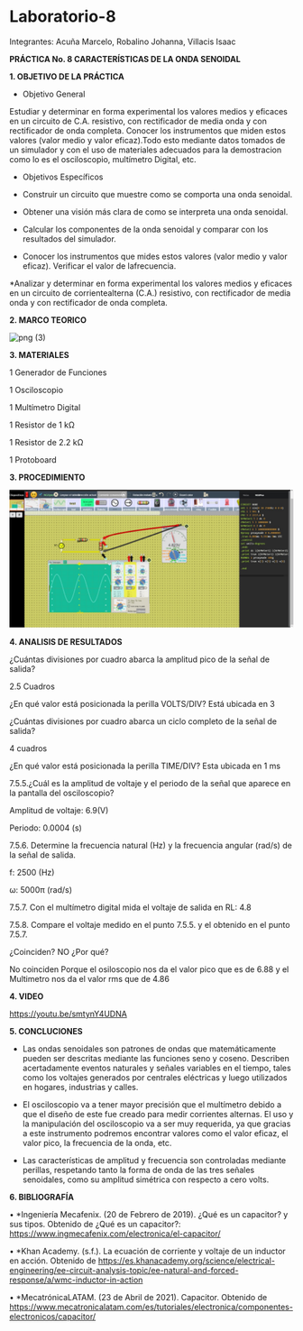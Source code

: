 # Laboratorio-8

Integrantes: Acuña Marcelo, Robalino Johanna, Villacis Isaac 

**PRÁCTICA No. 8 CARACTERÍSTICAS DE LA ONDA SENOIDAL**

**1. OBJETIVO DE LA PRÁCTICA**

* Objetivo General

Estudiar y determinar en forma experimental los valores medios y eficaces en un circuito de C.A. resistivo, con rectificador de media onda y con rectificador de onda completa. Conocer los instrumentos que miden estos valores (valor medio y valor eficaz).Todo esto mediante datos tomados de un simulador y con el uso de materiales adecuados para la demostracion como lo es el osciloscopio, multímetro Digital, etc. 

* Objetivos Específicos 

* Construir un circuito que muestre como se comporta una onda senoidal.

* Obtener una visión más clara de como se interpreta una onda senoidal.

* Calcular los componentes de la onda senoidal y comparar con los resultados del simulador.

* Conocer los instrumentos que mides estos valores (valor medio y valor eficaz). Verificar el valor de lafrecuencia.

*Analizar y determinar en forma experimental los valores medios y eficaces en un circuito de corrientealterna (C.A.) resistivo, con rectificador de media onda y con rectificador de onda completa.

**2. MARCO TEORICO**

![png (3)](https://user-images.githubusercontent.com/84789076/132272536-85ffaa8c-6076-4b7d-a155-0fa1c9258459.png)


**3. MATERIALES**

  1 Generador de Funciones

  1 Osciloscopio

  1 Multímetro Digital

  1 Resistor de 1 kΩ

  1 Resistor de 2.2 kΩ

  1 Protoboard

**3. PROCEDIMIENTO**

<img src=Img/1.1.jpeg>

**4. ANALISIS DE RESULTADOS**

¿Cuántas divisiones por cuadro abarca la amplitud pico de la señal de salida?

2.5 Cuadros

¿En qué valor está posicionada la perilla VOLTS/DIV? Está ubicada en 3

¿Cuántas divisiones por cuadro abarca un ciclo completo de la señal de salida?

4 cuadros

¿En qué valor está posicionada la perilla TIME/DIV? Esta ubicada en 1 ms

7.5.5.¿Cuál es la amplitud de voltaje y el periodo de la señal que aparece en la pantalla del osciloscopio?

Amplitud de voltaje: 6.9(V)

Periodo: 0.0004 (s)

7.5.6. Determine la frecuencia natural (Hz) y la frecuencia angular (rad/s) de la señal de salida.

f: 2500 (Hz)

ω: 5000π (rad/s)

7.5.7. Con el multímetro digital mida el voltaje de salida en RL: 4.8

7.5.8. Compare el voltaje medido en el punto 7.5.5. y el obtenido en el punto 7.5.7.

¿Coinciden? NO ¿Por qué?

No coinciden 
Porque el osiloscopio nos da el valor pico que es de 6.88 y el Multimetro nos da el valor rms que de 4.86


**4. VIDEO**

https://youtu.be/smtynY4UDNA

**5. CONCLUCIONES**

* Las ondas senoidales son patrones de ondas que matemáticamente pueden ser descritas mediante las funciones seno y coseno. Describen acertadamente eventos naturales y señales variables en el tiempo, tales como los voltajes generados por centrales eléctricas y luego utilizados en hogares, industrias y calles.

* El osciloscopio va a tener mayor precisión que el multímetro debido a que el diseño de este fue creado para medir corrientes alternas. El uso y la manipulación del osciloscopio va a ser muy requerida, ya que gracias a este instrumento podremos encontrar valores como el valor eficaz, el valor pico, la frecuencia de la onda, etc.

* Las características de amplitud y frecuencia son controladas mediante perillas, respetando tanto la forma de onda de las tres señales senoidales, como su amplitud simétrica con respecto a cero volts.


**6. BIBLIOGRAFÍA**

•	*Ingeniería Mecafenix. (20 de Febrero de 2019). ¿Qué es un capacitor? y sus tipos. Obtenido de ¿Qué es un capacitor?: https://www.ingmecafenix.com/electronica/el-capacitor/

•	*Khan Academy. (s.f.). La ecuación de corriente y voltaje de un inductor en acción. Obtenido de https://es.khanacademy.org/science/electrical-engineering/ee-circuit-analysis-topic/ee-natural-and-forced-response/a/wmc-inductor-in-action

•	*MecatrónicaLATAM. (23 de Abril de 2021). Capacitor. Obtenido de https://www.mecatronicalatam.com/es/tutoriales/electronica/componentes-electronicos/capacitor/
